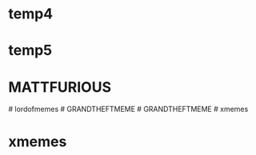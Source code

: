 # temp4
# temp5
# MATTFURIOUS
#   l o r d o f m e m e s  
 #   G R A N D T H E F T M E M E  
 #   G R A N D T H E F T M E M E  
 # xmemes
# xmemes

